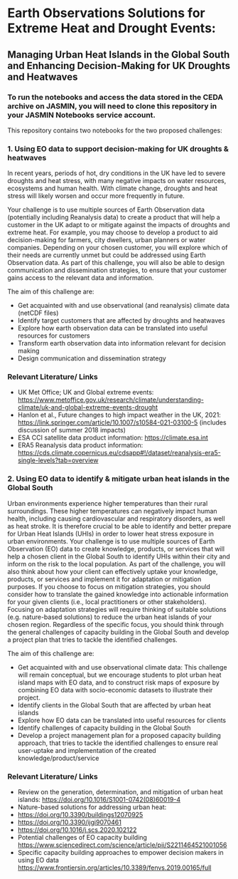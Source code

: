 # Earth Observations Solutions for Extreme Heat and Drought Events: 

## Managing Urban Heat Islands in the Global South and Enhancing Decision-Making for UK Droughts and Heatwaves

### To run the notebooks and access the data stored in the CEDA archive on JASMIN, you will need to clone this repository in your JASMIN Notebooks service account.

This repository contains two notebooks for the two proposed challenges:

### 1. Using EO data to support decision-making for UK droughts & heatwaves 

In recent years, periods of hot, dry conditions in the UK have led to severe droughts and heat stress, with many negative impacts on water resources, ecosystems and human health. With climate change, droughts and heat stress will likely worsen and occur more frequently in future.

Your challenge is to use multiple sources of Earth Observation data (potentially including Reanalysis data) to create a product that will help a customer in the UK adapt to or mitigate against the impacts of droughts and extreme heat. For example, you may choose to develop a product to aid decision-making for farmers, city dwellers, urban planners or water companies. Depending on your chosen customer, you will explore which of their needs are currently unmet but could be addressed using Earth Observation data. As part of this challenge, you will also be able to design communication and dissemination strategies, to ensure that your customer gains access to the relevant data and information.

The aim of this challenge are:

-	Get acquainted with and use observational (and reanalysis) climate data (netCDF files)
-	Identify target customers that are affected by droughts and heatwaves
-	Explore how earth observation data can be translated into useful resources for customers
-	Transform earth observation data into information relevant for decision making
-	Design communication and dissemination strategy


### Relevant Literature/ Links

-	UK Met Office; UK and Global extreme events:
https://www.metoffice.gov.uk/research/climate/understanding-climate/uk-and-global-extreme-events-drought
-	Hanlon et al., Future changes to high impact weather in the UK, 2021:
https://link.springer.com/article/10.1007/s10584-021-03100-5 (includes discussion of summer 2018 impacts)
-	ESA CCI satellite data product information: https://climate.esa.int 
-	ERA5 Reanalysis data product information:
https://cds.climate.copernicus.eu/cdsapp#!/dataset/reanalysis-era5-single-levels?tab=overview


### 2. Using EO data to identify & mitigate urban heat islands in the Global South

Urban environments experience higher temperatures than their rural surroundings. These higher temperatures can negatively impact human health, including causing cardiovascular and respiratory disorders, as well as heat stroke. It is therefore crucial to be able to identify and better prepare for Urban Heat Islands (UHIs) in order to lower heat stress exposure in urban environments.
Your challenge is to use multiple sources of Earth Observation (EO) data to create knowledge, products, or services that will help a chosen client in the Global South to identify UHIs within their city and inform on the risk to the local population.
As part of the challenge, you will also think about how your client can effectively uptake your knowledge, products, or services and implement it for adaptation or mitigation purposes.
If you choose to focus on mitigation strategies, you should consider how to translate the gained knowledge into actionable information for your given clients (i.e., local practitioners or other stakeholders). Focusing on adaptation strategies will require thinking of suitable solutions (e.g. nature-based solutions) to reduce the urban heat islands of your chosen region. Regardless of the specific focus, you should think through the general challenges of capacity building in the Global South and develop a project plan that tries to tackle the identified challenges. 

The aim of this challenge are:

-	Get acquainted with and use observational climate data: This challenge will remain conceptual, but we encourage students to plot urban heat island maps with EO data, and to construct risk maps of exposure by combining EO data with socio-economic datasets to illustrate their project. 
-	Identify clients in the Global South that are affected by urban heat islands
-	Explore how EO data can be translated into useful resources for clients
-	Identify challenges of capacity building in the Global South
-	Develop a project management plan for a proposed capacity building approach, that tries to tackle the identified challenges to ensure real user-uptake and implementation of the created knowledge/product/service

### Relevant Literature/ Links

-	Review on the generation, determination, and mitigation of urban heat islands: https://doi.org/10.1016/S1001-0742(08)60019-4
-	Nature-based solutions for addressing urban heat:
-	https://doi.org/10.3390/buildings12070925
-	https://doi.org/10.3390/ijgi9070461
-	https://doi.org/10.1016/j.scs.2020.102122
-	Potential challenges of EO capacity building https://www.sciencedirect.com/science/article/pii/S2211464521001056
-	Specific capacity building approaches to empower decision makers in using EO data https://www.frontiersin.org/articles/10.3389/fenvs.2019.00165/full
